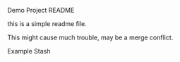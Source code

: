 Demo Project README

this is a simple readme file.

This might cause much trouble, may be a merge conflict.

Example Stash
